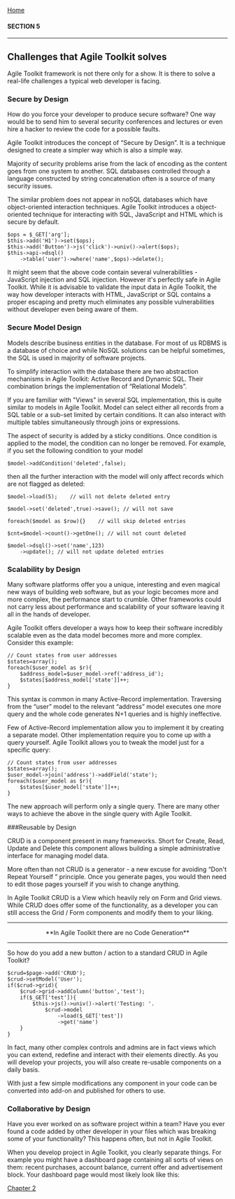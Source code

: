 [Home](../readme.md "Home")

#### SECTION 5
----
## Challenges that Agile Toolkit solves

Agile Toolkit framework is not there only for a show. It is there to solve a real-life challenges a typical web developer is facing.

### Secure by Design

How do you force your developer to produce secure software? One way would be to send him to several security conferences and lectures or even hire a hacker to review the code for a possible faults.

Agile Toolkit introduces the concept of “Secure by Design”. It is a technique designed to create a simpler way which is also a simple way.

Majority of security problems arise from the lack of encoding as the content goes from one system to another. SQL databases controlled through a language constructed by string concatenation often is a source of many security issues.

The similar problem does not appear in noSQL databases which have object-oriented interaction techniques. Agile Toolkit introduces a object-oriented technique for interacting with SQL, JavaScript and HTML which is secure by default.

    $ops = $_GET['arg'];
    $this->add('H1')->set($ops);
    $this->add('Button')->js('click')->univ()->alert($ops);
    $this->api->dsql()
        ->table('user')->where('name',$ops)->delete();

It might seem that the above code contain several vulnerabilities - JavaScript injection and SQL injection. However it's perfectly safe in Agile Toolkit. While it is advisable to validate the input data in Agile Toolkit, the way how developer interacts with HTML, JavaScript or SQL contains a proper escaping and pretty much eliminates any possible vulnerabilities without developer even being aware of them.

### Secure Model Design

Models describe business entities in the database. For most of us RDBMS is a database of choice and while NoSQL solutions can be helpful sometimes, the SQL is used in majority of software projects.

To simplify interaction with the database there are two abstraction mechanisms in Agile Toolkit: Active Record and Dynamic SQL. Their combination brings the implementation of “Relational Models”.

If you are familiar with "Views" in several SQL implementation, this is quite similar to models in Agile Toolkit. Model can select either all records from a SQL table or a sub-set limited by certain conditions. It can also interact with multiple tables simultaneously through joins or expressions.

The aspect of security is added by a sticky conditions. Once condition is applied to the model, the condition can no longer be removed. For example, if you set the following condition to your model

    $model->addCondition('deleted',false);
    
then all the further interaction with the model will only affect records which are not flagged as deleted:

    $model->load(5);    // will not delete deleted entry
    
    $model->set('deleted',true)->save(); // will not save
    
    foreach($model as $row){}    // will skip deleted entries
    
    $cnt=$model->count()->getOne(); // will not count deleted
    
    $model->dsql()->set('name',123)
        ->update(); // will not update deleted entries

### Scalability by Design

Many software platforms offer you a unique, interesting and even magical new ways of building web software, but as your logic becomes more and more complex, the performance start to crumble. Other frameworks could not carry less about performance and scalability of your software leaving it all in the hands of developer.

Agile Toolkit offers developer a ways how to keep their software incredibly scalable even as the data model becomes more and more complex. Consider this example:

    // Count states from user addresses
    $states=array();
    foreach($user_model as $r){
        $address_model=$user_model->ref('address_id');
        $states[$address_model['state']]++;
    }
This syntax is common in many Active-Record implementation. Traversing from the “user” model to the relevant “address” model executes one more query and the whole code generates N+1 queries and is highly ineffective.

Few of Active-Record implementation allow you to implement it by creating a separate model. Other implementation require you to come up with a query yourself. Agile Toolkit allows you to tweak the model just for a specific query:

    // Count states from user addresses
    $states=array();
    $user_model->join('address')->addField('state');
    foreach($user_model as $r){
        $states[$user_model['state']]++;
    }
The new approach will perform only a single query. There are many other ways to achieve the above in the single query with Agile Toolkit.

###Reusable by Design

CRUD is a component present in many frameworks. Short for Create, Read, Update and Delete this component allows building a simple administrative interface for managing model data.

More often than not CRUD is a generator - a new excuse for avoiding “Don't Repeat Yourself ” principle. Once you generate pages, you would then need to edit those pages yourself if you wish to change anything.

In Agile Toolkit CRUD is a View which heavily rely on Form and Grid views. While CRUD does offer some of the functionality, as a developer you can still access the Grid / Form components and modify them to your liking.

----

<center>**In Agile Toolkit there are no Code Generation**</center>

----

So how do you add a new button / action to a standard CRUD in Agile Toolkit?

    $crud=$page->add('CRUD');
    $crud->setModel('User');
    if($crud->grid){
        $crud->grid->addColumn('button','test');
        if($_GET['test']){
            $this->js()->univ()->alert('Testing: '.
                $crud->model
                    ->load($_GET['test'])
                    ->get('name')
        }
    }
    
In fact, many other complex controls and admins are in fact views which you can extend, redefine and interact with their elements directly. As you will develop your projects, you will also create re-usable components on a daily basis.

With just a few simple modifications any component in your code can be converted into add-on and published for others to use.

### Collaborative by Design

Have you ever worked on as software project within a team? Have you ever found a code added by other developer in your files which was breaking some of your functionality? This happens often, but not in Agile Toolkit.

When you develop project in Agile Toolkit, you clearly separate things. For example you might have a dashboard page containing all sorts of views on them: recent purchases, account balance, current offer and advertisement block. Your dashboard page would most likely look like this:

[Chapter 2](../chapter2/intro.md "Chapter 2")